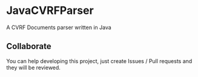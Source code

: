 # JavaCVRFParser
A CVRF Documents parser written in Java

## Collaborate
You can help developing this project, just create Issues / Pull requests and they will be reviewed.

